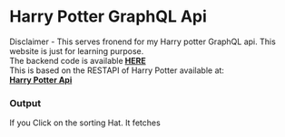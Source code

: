 # Harry Potter GraphQL Api

Disclaimer - This serves fronend for my Harry potter GraphQL api. This website is just for learning purpose.<br />
The backend code is available<strong> <a href="https://github.com/nalayakengineer/HarryPotterGraphQL">HERE</a></strong><br />
This is based on the RESTAPI of Harry Potter available at:<br />
<strong> <a href="https://potterapi.com">Harry Potter Api</a> </strong>

### Output
If you Click on the sorting Hat. It fetches